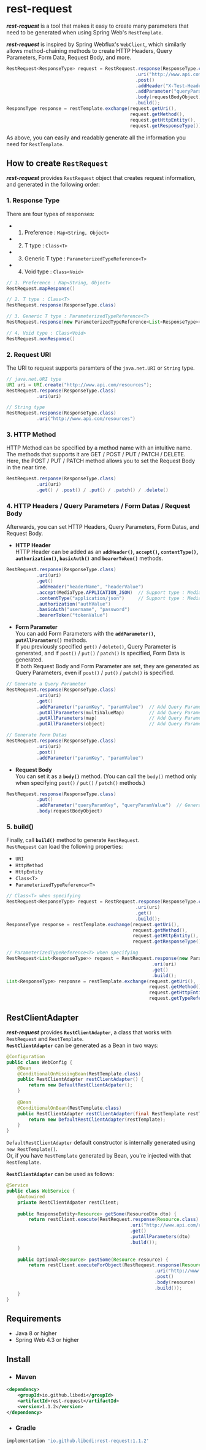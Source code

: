 # **rest-request**
***rest-request*** is a tool that makes it easy to create many parameters that need to be generated when using Spring Web's `RestTemplate`.  

***rest-request*** is inspired by Spring Webflux's `WebClient`, which similarly allows method-chaining methods to create HTTP Headers, Query Parameters, Form Data, Request Body, and more.
~~~java
RestRequest<ResponseType> request = RestRequest.response(ResponseType.class)
                                               .uri("http://www.api.com/resources")
                                               .post()
                                               .addHeader("X-Test-Header-Name", "XTestHeaderValue")
                                               .addParameter("queryParamKey", "queryParamValue")
                                               .body(requestBodyObject)
                                               .build();
ResponsType response = restTemplate.exchange(request.getUri(),
                                             request.getMethod(),
                                             request.getHttpEntity(),
                                             request.getResponseType());
~~~
As above, you can easily and readably generate all the information you need for `RestTemplate`.

## **How to create `RestRequest`**
***rest-request*** provides `RestRequest` object that creates request information, and generated in the following order:

### **1. Response Type**
There are four types of responses:
- 1. Preference : `Map<String, Object>`
- 2. T type : `Class<T>`
- 3. Generic T type : `ParameterizedTypeReference<T>`
- 4. Void type : `Class<Void>`
~~~java
// 1. Preference : Map<String, Object>
RestRequest.mapResponse()

// 2. T type : Class<T>
RestRequest.response(ResponseType.class)

// 3. Generic T type : ParameterizedTypeReference<T>
RestRequest.response(new ParameterizedTypeReference<List<ResponseType>>(){})

// 4. Void type : Class<Void>
RestRequest.nonResponse()
~~~

### **2. Request URI**
The URI to request supports paramters of the `java.net.URI` or `String` type.
~~~java
// java.net.URI type
URI uri = URI.create("http://www.api.com/resources");
RestRequest.response(ResponseType.class)
           .uri(uri)

// String type
RestRequest.response(ResponseType.class)
           .uri("http://www.api.com/resources")
~~~

### **3. HTTP Method**
HTTP Method can be specified by a method name with an intuitive name. The methods that supports it are GET / POST / PUT / PATCH / DELETE. Here, the POST / PUT / PATCH method allows you to set the Request Body in the near time.
~~~java
RestRequest.response(ResponseType.class)
           .uri(uri)
           .get() / .post() / .put() / .patch() / .delete()
~~~

### **4. HTTP Headers / Query Parameters / Form Datas / Request Body**
Afterwards, you can set HTTP Headers, Query Parameters, Form Datas, and Request Body.

- **HTTP Header**  
HTTP Header can be added as an **`addHeader()`, `accept()`, `contentType()`, `authorization()`, `basicAuth()`** and **`bearerToken()`** methods.
~~~java
RestRequest.response(ResponseType.class)
           .uri(uri)
           .get()
           .addHeader("headerName", "headerValue")
           .accept(MediaType.APPLICATION_JSON)  // Support type : MediaType, String
           .contentType("application/json")     // Support type : MediaType, String
           .authorization("authValue")
           .basicAuth("username", "password")
           .bearerToken("tokenValue")
~~~
- **Form Parameter**  
You can add Form Parameters with the **`addParameter()`, `putAllParamters()`** methods.  
If you previously specified `get()` / `delete()`, Query Parameter is generated, and if `post()` / `put()` / `patch()` is specified, Form Data is generated.  
If both Request Body and Form Parameter are set, they are generated as Query Parameters, even if `post()` / `put()` / `patch()` is specified.
~~~java
// Generate a Query Parameter
RestRequest.response(ResponseType.class)
           .uri(uri)
           .get()
           .addParameter("paramKey", "paramValue")  // Add Query Parameter : key-value
           .putAllParameters(multiValueMap)         // Add Query Parameter : MultiValueMap<String, Object>
           .putAllParameters(map)                   // Add Query Parameter : Map<String, Object>
           .putAllParameters(object)                // Add Query Parameter : Object

// Generate Form Datas
RestRequest.response(ResponseType.class)
           .uri(uri)
           .post()
           .addParameter("paramKey", "paramValue")
~~~
- **Request Body**  
You can set it as a **`body()`** method. (You can call the `body()` method only when specifying `post()` / `put()` / `patch()` methods.)
~~~java
RestRequest.response(ResponseType.class)
           .put()
           .addParameter("queryParamKey", "queryParamValue")  // Generate Query Parameter
           .body(requestBodyObject)
~~~

### **5. build()**
Finally, call **`build()`** method to generate `RestRequest`.  
`RestRequest` can load the following properties:
- `URI`
- `HttpMethod`
- `HttpEntity`
- `Class<T>`
- `ParameterizedTypeReference<T>`
~~~java
// Class<T> when specifying
RestRequest<ResponseType> request = RestRequest.response(ResponseType.class)
                                               .uri(uri)
                                               .get()
                                               .build();
ResponseType response = restTemplate.exchange(request.getUri(),
                                              request.getMethod(),
                                              request.getHttpEntity(),
                                              request.getResponseType());

// ParameterizedTypeReference<T> when specifying
RestRequest<List<ResponseType>> request = RestRequest.response(new ParameterizedTypeReference<List<ResponseType>>(){})
                                                     .uri(uri)
                                                     .get()
                                                     .build();
List<ResponseType> response = restTemplate.exchange(request.getUri(),
                                                    request.getMethod(),
                                                    request.getHttpEntity(),
                                                    request.getTypeReference());
~~~

## **RestClientAdapter**
***rest-request*** provides **`RestClientAdapter`**, a class that works with `RestRequest` and `RestTemplate`.  
**`RestClientAdapter`** can be generated as a Bean in two ways:
~~~java
@Configuration
public class WebConfig {
    @Bean
    @ConditionalOnMissingBean(RestTemplate.class)
    public RestClientAdapter restClientAdapter() {
        return new DefaultRestClientAdpater();
    }
    
    @Bean
    @ConditionalOnBean(RestTemplate.class)
    public RestClientAdapter restClientAdapter(final RestTemplate restTemplate) {
        return new DefaultRestClientAdapter(restTemplate);
    }
}
~~~
`DefaultRestClientAdapter` default constructor is internally generated using `new RestTemplate()`.  
Or, if you have `RestTemplate` generated by Bean, you're injected with that `RestTemplate`.  
  
**`RestClientAdapter`** can be used as follows:
~~~java
@Service
public class WebService {
    @Autowired
    private RestClientAdpater restClient;
    
    public ResponseEntity<Resource> getSome(ResourceDto dto) {
        return restClient.execute(RestRequest.response(Resource.class)
                                             .uri("http://www.api.com/resources")
                                             .get()
                                             .putAllParameters(dto)
                                             .build());
    }
    
    public Optional<Resource> postSome(Resource resource) {
        return restClient.executeForObject(RestRequest.response(Resource.class)
                                                      .uri("http://www.api.com/resources")
                                                      .post()
                                                      .body(resource)
                                                      .build());
    }
}
~~~

## **Requirements**
- Java 8 or higher
- Spring Web 4.3 or higher

## **Install**
- ### **Maven**
~~~xml
<dependency>
    <groupId>io.github.libedi</groupId>
    <artifactId>rest-request</artifactId>
    <version>1.1.2</version>
</dependency>
~~~
- ### **Gradle**
~~~groovy
implementation 'io.github.libedi:rest-request:1.1.2'
~~~
